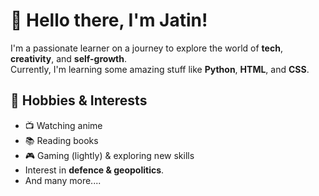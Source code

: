 # 👋 Hello there, I'm Jatin!

I'm a passionate learner on a journey to explore the world of **tech**, **creativity**, and **self-growth**.  
Currently, I'm learning some amazing stuff like **Python**, **HTML**, and **CSS**.  


## 🎨 Hobbies & Interests
- 📺 Watching anime
- 📚 Reading books
- 🎮 Gaming (lightly) & exploring new skills
- Interest in **defence & geopolitics**.
- And many more....
